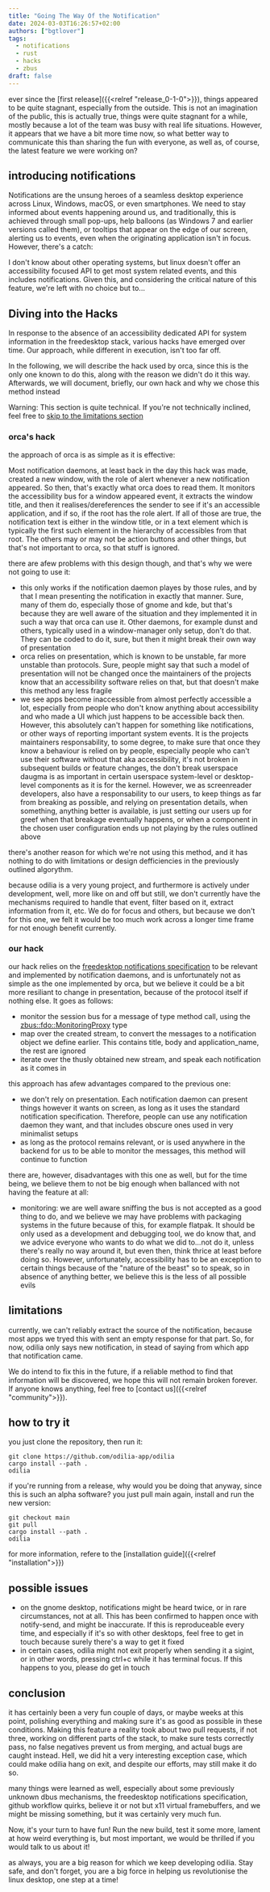 ```yaml
---
title: "Going The Way Of the Notification"
date: 2024-03-03T16:26:57+02:00
authors: ["bgtlover"]
tags:
  - notifications
  - rust
  - hacks
  - zbus
draft: false
---
```


ever since the [first release]({{<relref "release_0-1-0">}}), things appeared to be quite stagnant, especially from the outside. This is not an imagination of the public, this is actually true, things were quite stagnant for a while, mostly because a lot of the team was busy with real life situations. However, it appears that we have a bit more time now, so what better way to communicate this than sharing the fun with everyone, as well as, of course, the latest feature we were working on?

## introducing notifications

Notifications are the unsung heroes of a seamless desktop experience across Linux, Windows, macOS, or even smartphones. We need to stay informed about events happening around us, and traditionally, this is achieved through small pop-ups, help balloons (as Windows 7 and earlier versions called them), or tooltips that appear on the edge of our screen, alerting us to events, even when the originating application isn't in focus.
However, there's a catch:

I don't know about other operating systems, but linux doesn't offer an accessibility focused API to get most system related events, and this includes notifications. Given this, and considering the critical nature of this feature, we're left with no choice but to...

## Diving into the Hacks

In response to the absence of an accessibility dedicated API for system information in the freedesktop stack, various hacks have emerged over time. Our approach, while different in execution, isn't too far off.

In the following, we will describe the hack used by orca, since this is the only one known to do this, along with the reason we didn't do it this way. Afterwards, we will document, briefly, our own hack and why we chose this method instead

Warning: This section is quite technical. If you're not technically inclined, feel free to [skip to the limitations section](#limitations)

### orca's hack

the approach of orca is as simple as it is effective:

Most notification daemons, at least back in the day this hack was made, created a new window, with the role of alert whenever a new notification appeared. So then, that's exactly what orca does to read them. It monitors the accessibility bus for a window appeared event, it extracts the window title, and then it realises/dereferences the sender to see if it's an accessible application, and if so, if the root has the role alert. If all of those are true, the notification text is either in the window title, or in a text element which is typically the first such element in the hierarchy of accessibles from that root. The others may or may not be action buttons and other things, but that's not important to orca, so that stuff is ignored.

there are afew problems with this design though, and that's why we were not going to use it:

* this only works if the notification daemon playes by those rules, and by that I mean presenting the notification in exactly that manner. Sure, many of them do, especially those of gnome and kde, but that's because they are well aware of the situation and they implemented it in such a way that orca can use it. Other daemons, for example dunst and others, typically used in a window-manager only setup, don't do that. They can be coded to do it, sure, but then it might break their own way of presentation
* orca relies on presentation, which is known to be unstable, far more unstable than protocols. Sure, people might say that such a model of presentation will not be changed once the maintainers of the projects know that an accessibility software relies on that, but that doesn't make this method any less fragile
* we see apps become inaccessible from almost perfectly accessible a lot, especially from people who don't know anything about accessibility and who made a UI which just happens to be accessible back then. However, this absolutely can't happen for something like notifications, or other ways of reporting important system events. It is the projects maintainers responsability, to some degree, to make sure that once they know a behaviour is relied on by people, especially people who can't use their software without that aka accessibility, it's not broken in subsequent builds or feature changes, the don't break userspace daugma is as important in certain userspace system-level or desktop-level components as it is for the kernel. However, we as screenreader developers, also have a responsability to our users, to keep things as far from breaking as possible, and relying on presentation details, when something, anything better is available, is just setting our users up for greef when that breakage eventually happens, or when a component in the chosen user configuration ends up not playing by the rules outlined above

there's another reason for which we're not using this method, and it has nothing to do with limitations or design defficiencies in the previously outlined algorythm.

because odilia is a very young project, and furthermore is actively under development, well, more like on and off but still, we don't currently have the mechanisms required to handle that event, filter based on it, extract information from it, etc. We do for focus and others, but because we don't for this one, we felt it would be too much work across a longer time frame for not enough benefit currently.

### our hack

our hack relies on the [freedesktop notifications specification](https://specifications.freedesktop.org/notification-spec/notification-spec-latest.html) to be relevant and implemented by notification daemons, and is unfortunately not as simple as the one implemented by orca, but we believe it could be a bit more resiliant to change in presentation, because of the protocol itself if nothing else. It goes as follows:

* monitor the session bus for a message of type method call, using the [zbus::fdo::MonitoringProxy](https://docs.rs/zbus/latest/zbus/fdo/struct.MonitoringProxy.html) type
* map over the created stream, to convert the messages to a notification object we define earlier. This contains title, body and application_name, the rest are ignored
* iterate over the thusly obtained new stream, and speak each notification as it comes in

this approach has afew advantages compared to the previous one:

* we don't rely on presentation. Each notification daemon can present things however it wants on screen, as long as it uses the standard notification specification. Therefore, people can use any notification daemon they want, and that includes obscure ones used in very minimalist setups
* as long as the protocol remains relevant, or is used anywhere in the backend for us to be able to monitor the messages, this method will continue to function

there are, however, disadvantages with this one as well, but for the time being, we believe them to not be big enough when ballanced with not having the feature at all:

* monitoring: we are well aware sniffing the bus is not accepted as a good thing to do, and we believe we may have problems with packaging systems in the future because of this, for example flatpak. It should be only used as a development and debugging tool, we do know that, and we advice everyone who wants to do what we did to...not do it, unless there's really no way around it, but even then, think thrice at least before doing so. However, unfortunately, accessibility has to be an exception to certain things because of the "nature of the beast" so to speak, so in absence of anything better, we believe this is the less of all possible evils

## limitations

currently, we can't reliably extract the source of the notification, because most apps we tryed this with sent an empty response for that part. So, for now, odilia only says new notification, in stead of saying from which app that notification came.

We do intend to fix this in the future, if a reliable method to find that information will be discovered, we hope this will not remain broken forever. If anyone knows anything, feel free to [contact us]({{<relref "community">}}).

## how to try it

you just clone the repository, then run it:

```shell
git clone https://github.com/odilia-app/odilia
cargo install --path .
odilia
```

if you're running from a release, why would you be doing that anyway, since this is such an alpha software? you just pull main again, install and run the new version:

```shell
git checkout main
git pull
cargo install --path .
odilia
```

for more information, refere to the [installation guide]({{<relref "installation">}})

## possible issues

* on the gnome desktop, notifications might be heard twice, or in rare circumstances, not at all. This has been confirmed to happen once with notify-send, and might be inaccurate. If this is reproduceable every time, and especially if it's so with other desktops, feel free to get in touch because surely there's a way to get it fixed
* in certain cases, odilia might not exit properly when sending it a sigint, or in other words, pressing ctrl+c while it has terminal focus. If this happens to you, please do get in touch

## conclusion

it has certainly been a very fun couple of days, or maybe weeks at this point, polishing everything and making sure it's as good as possible in these conditions. Making this feature a reality took about two pull requests, if not three, working on different parts of the stack, to make sure tests correctly pass, no false negatives prevent us from merging, and actual bugs are caught instead. Hell, we did hit a very interesting exception case, which could make odilia hang on exit, and despite our efforts, may still make it do so.

many things were learned as well, especially about some previously unknown dbus mechanisms, the freedesktop notifications specification, github workflow quirks, believe it or not but x11 virtual framebuffers, and we might be missing something, but it was certainly very much fun.

Now, it's your turn to have fun! Run the new build, test it some more, lament at how weird everything is, but most important, we would be thrilled if you would talk to us about it!

as always, you are a big reason for which we keep developing odilia. Stay safe, and don't forget, you are a big force in helping us revolutionise the linux desktop, one step at a time!